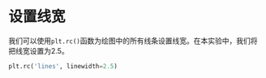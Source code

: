 # 设置线宽

我们可以使用`plt.rc()`函数为绘图中的所有线条设置线宽。在本实验中，我们将把线宽设置为2.5。

```python
plt.rc('lines', linewidth=2.5)
```

